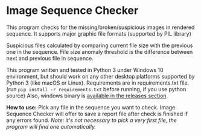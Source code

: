 # Image Sequence Checker
 This program checks for the missing/broken/suspicious images in rendered sequence. It supports major graphic file formats (supported by PIL library)

Suspicious files calculated by comparing current file size with the previous one in the sequence. File size anomaly threshold is the difference between next and previous file in sequence.

This program written and tested in Python 3 under Windows 10 environment, but should work on any other desktop platforms supported by Python 3 (like macOS or Linux). Requirements are in requirements.txt file. (run `pip install -r requirements.txt` before running, if you use python source) Also, windows binary is [available in the releases section](https://github.com/aroslanov/ImageSequenceChecker/releases). 

**How to use:** Pick any file in the sequence you want to check. Image Sequence Checker will offer to save a report file after check is finished if any errors found. 
_Note: it's not necessary to pick a very first file, the program will find one automatically._
